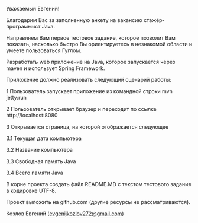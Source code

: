 Уважаемый Евгений!


Благодарим Вас за заполненную анкету на вакансию стажёр-программист Java.



Направляем Вам первое тестовое задание, которое позволит Вам показать, насколько быстро Вы ориентируетесь в незнакомой области и умеете пользоваться Гуглом.



Разработать web приложение на Java, которое запускается через maven и использует Spring Framework.



Приложение должно реализовать следующий сценарий работы:

1 Пользователь запускает приложение из командной строки mvn jetty:run

2 Пользователь открывает браузер и переходит по ссылке http://localhost:8080

3 Открывается страница, на которой отображается следующее

3.1 Текущая дата компьютера

3.2 Название компьютера

3.3 Свободная память Java

3.4 Всего памяти Java



В корне проекта создать файл README.MD с текстом тестового задания в кодировке UTF-8.

Проект выложить на github.com (другие ресурсы не рассматриваются).

Козлов Евгений (evgenijkozlov272@gmail.com)

